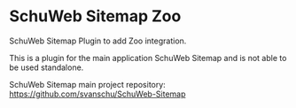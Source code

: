 # SchuWeb Sitemap Zoo
SchuWeb Sitemap Plugin to add Zoo integration.

This is a plugin for the main application SchuWeb Sitemap and is not able to be used standalone.

SchuWeb Sitemap main project repository: https://github.com/svanschu/SchuWeb-Sitemap